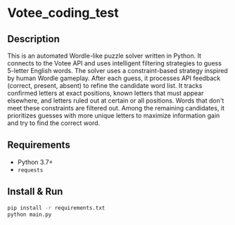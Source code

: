 # Votee_coding_test


## Description
This is an automated Wordle-like puzzle solver written in Python. It connects to the Votee API and uses intelligent filtering strategies to guess 5-letter English words. The solver uses a constraint-based strategy inspired by human Wordle gameplay. After each guess, it processes API feedback (correct, present, absent) to refine the candidate word list. It tracks confirmed letters at exact positions, known letters that must appear elsewhere, and letters ruled out at certain or all positions. Words that don't meet these constraints are filtered out. Among the remaining candidates, it prioritizes guesses with more unique letters to maximize information gain and try to find the correct word.

## Requirements

- Python 3.7+
- `requests`

## Install & Run

```bash
pip install -r requirements.txt
python main.py
